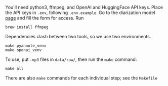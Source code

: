You'll need python3, ffmpeg, and OpenAI and HuggingFace API keys. Place the API keys in `.env`, following `.env.example`. Go to the diarization model [page](https://huggingface.co/pyannote/speaker-diarization-3.1) and fill the form for access. Run
```
brew install ffmpeg
```

Dependencies clash between two tools, so we use two environments.

```
make pyannote_venv
make openai_venv
```

To use, put `.mp3` files in `data/raw/`, then run the `make` command:
```
make all
```

There are also `make` commands for each individual step; see the `Makefile`